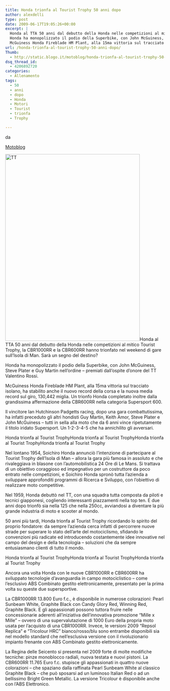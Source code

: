 ```yaml
---
title: Honda trionfa al Tourist Trophy 50 anni dopo
author: alexdelli
type: post
date: 2009-06-17T19:05:26+00:00
excerpt: |
  Honda al TTA 50 anni dal debutto della Honda nelle competizioni al mitico Tourist Trophy, la CBR1000RR e la CBR600RR hanno trionfato nel weekend di gare sull’Isola di Man. Sarà un segno del destino?
  Honda ha monopolizzato il podio della Superbike, con John McGuiness, Steve Plater e Guy Martin nell’ordine - premiati dall’ospite d’onore del TT Valentino Rossi.
  McGuiness Honda Fireblade HM Plant, alla 15ma vittoria sul tracciato isolano, ha stabilito anche il nuovo record della corsa e la nuova media record sul giro, 130,442 miglia. Un trionfo Honda completato inoltre dalla grandissima affermazione della CBR600RR nella categoria Supersport 600.
url: /honda-trionfa-al-tourist-trophy-50-anni-dopo/
Thumb:
  - http://static.blogo.it/motoblog/honda-trionfa-al-tourist-trophy-50-anni-dopo/big_honda_50_anni_tt_01.jpg
dsq_thread_id:
  - 4206892720
categories:
  - Allenamento
tags:
  - 50
  - anni
  - dopo
  - Honda
  - Motori
  - Tourist
  - trionfa
  - Trophy

---
```

<!--CusAdsVi1-->da 

<a href="http://www.motoblog.it" target="_blank">Motoblog</a>

[<img loading="lazy" class="alignleft size-medium wp-image-112" title="TT" src="https://i0.wp.com/alexdelli.it/wp-content/uploads/2009/06/big_honda_50_anni_tt_01-425x590.jpg?resize=425%2C590" alt="TT" width="425" height="590" data-recalc-dims="1" />][1]Honda al TTA 50 anni dal debutto della Honda nelle competizioni al mitico Tourist Trophy, la CBR1000RR e la CBR600RR hanno trionfato nel weekend di gare sull’Isola di Man. Sarà un segno del destino?

Honda ha monopolizzato il podio della Superbike, con John McGuiness, Steve Plater e Guy Martin nell’ordine &#8211; premiati dall’ospite d’onore del TT Valentino Rossi.

McGuiness Honda Fireblade HM Plant, alla 15ma vittoria sul tracciato isolano, ha stabilito anche il nuovo record della corsa e la nuova media record sul giro, 130,442 miglia. Un trionfo Honda completato inoltre dalla grandissima affermazione della CBR600RR nella categoria Supersport 600.

Il vincitore Ian Hutchinson Padgetts racing, dopo una gara combattutissima, ha infatti preceduto gli altri hondisti Guy Martin, Keith Amor, Steve Plater e John McGuiness &#8211; tutti in sella alla moto che da 6 anni vince ripetutamente il titolo iridato Supersport. Un 1-2-3-4-5 che ha annichilito gli avversari.

<!--more-->

Honda trionfa al Tourist TrophyHonda trionfa al Tourist TrophyHonda trionfa al Tourist TrophyHonda trionfa al Tourist Trophy

Nel lontano 1954, Soichiro Honda annunciò l’intenzione di partecipare al Tourist Trophy dell’Isola di Man – allora la gara più famosa in assoluto e che rivaleggiava in blasone con l’automobilistica 24 Ore di Le Mans. Si trattava di un obiettivo coraggioso ed impegnativo per un costruttore da poco entrato nelle competizioni, e Soichiro Honda spronò tutta l’azienda a sviluppare approfonditi programmi di Ricerca e Sviluppo, con l’obiettivo di realizzare moto competitive.

Nel 1959, Honda debuttò nel TT, con una squadra tutta composta da piloti e tecnici giapponesi, cogliendo interessanti piazzamenti nella top ten. E due anni dopo trionfò sia nella 125 che nella 250cc, avviandosi a diventare la più grande industria di moto e scooter al mondo.

50 anni più tardi, Honda trionfa al Tourist Trophy ricordando lo spirito del proprio fondatore: da sempre l’azienda cerca infatti di percorrere nuove strade per superare lo stato dell’arte del motociclismo, sfidando le convenzioni più radicate ed introducendo costantemente idee innovative nel campo del design e della tecnologia – soluzioni che da sempre entusiasmano clienti di tutto il mondo.

Honda trionfa al Tourist TrophyHonda trionfa al Tourist TrophyHonda trionfa al Tourist Trophy

Ancora una volta Honda con le nuove CBR1000RR e CBR600RR ha sviluppato tecnologie d’avanguardia in campo motociclistico &#8211; come l’esclusivo ABS Combinato gestito elettronicamente, presentato per la prima volta su queste due supersportive.

La CBR1000RR 13.800 Euro f.c., è disponibile in numerose colorazioni: Pearl Sunbeam White, Graphite Black con Candy Glory Red, Winning Red, Graphite Black. E gli appassionati possono tuttora fruire nelle concessionarie aderenti all’iniziativa dell’innovativa promozione “Mille x Mille” – ovvero di una supervalutazione di 1000 Euro della propria moto usata per l’acquisto di una CBR1000RR. Invece, le versioni 2009 “Repsol Replica” e “Tricolour HRC” bianco/rosso/blu sono entrambe disponibili sia nel modello standard che nell’esclusiva versione con il rivoluzionario impianto frenante con ABS Combinato gestito elettronicamente.

La Regina delle Seicento si presenta nel 2009 forte di molte modifiche tecniche: pinze monoblocco radiali, nuova testata e nuovi pistoni. La CBR600RR 11.765 Euro f.c. stupisce gli appassionati in quattro nuove colorazioni – che spaziano dalla raffinata Pearl Sunbeam White al classico Graphite Black – che può sposarsi ad un luminoso Italian Red o ad un bellissimo Bright Green Metallic. La versione Tricolour è disponibile anche con l’ABS Elettronico.

<div style="font-size: 0px; height: 0px; line-height: 0px; margin: 0; padding: 0; clear: both;">
</div>

 [1]: https://i2.wp.com/alexdelli.it/wp-content/uploads/2009/06/big_honda_50_anni_tt_01.jpg